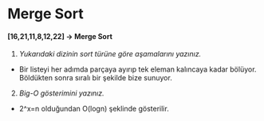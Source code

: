 # Merge Sort
#### [16,21,11,8,12,22] -> Merge Sort
1.  *Yukarıdaki dizinin sort türüne göre aşamalarını yazınız.*
* Bir listeyi her adımda parçaya ayırıp tek eleman kalıncaya kadar bölüyor. Böldükten sonra sıralı bir şekilde bize sunuyor.
2. *Big-O gösterimini yazınız.*
* 2^x=n olduğundan O(logn) şeklinde gösterilir.